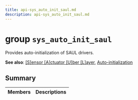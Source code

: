 ```yaml
---
title: api-sys_auto_init_saul.md
description: api-sys_auto_init_saul.md
---
```

# group `sys_auto_init_saul` 

Provides auto-initialization of SAUL drivers.

**See also**: [[S]ensor [A]ctuator [U]ber [L]ayer](./doc/starlight-docs/src/content/docs/apidoc/api-undefined.md#group__drivers__saul), [Auto-initialization](./doc/starlight-docs/src/content/docs/apidoc/api-undefined.md#group__sys__auto__init)

## Summary

 Members                        | Descriptions                                
--------------------------------|---------------------------------------------

